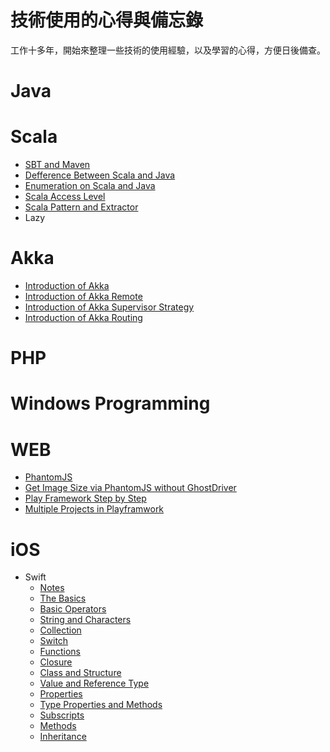 技術使用的心得與備忘錄
=========
工作十多年，開始來整理一些技術的使用經驗，以及學習的心得，方便日後備查。

# Java

# Scala
* [SBT and Maven](SBT_And_Maven.md)
* [Defference Between Scala and Java](Difference_between_Scala_and_Java.markdown)
* [Enumeration on Scala and Java](Enumeration_on_Scala_and_Java.markdown)
* [Scala Access Level](Scala_Access_Level.markdown)
* [Scala Pattern and Extractor](Scala_Pattern_And_Extractor.markdown)
* Lazy

# Akka
* [Introduction of Akka](Introduction_of_Akka.markdown)
* [Introduction of Akka Remote](Introduction_of_Akka_Remote.markdown)
* [Introduction of Akka Supervisor Strategy](Introduction_of_Akka_Supervisor_Strategy.markdown)
* [Introduction of Akka Routing](Introduction_of_Akka_Routing.markdown)

# PHP

# Windows Programming

# WEB
* [PhantomJS](phantomjs.markdown)
* [Get Image Size via PhantomJS without GhostDriver](phantomjs_without_ghostdriver.markdown)
* [Play Framework Step by Step](Playframework.markdown)
* [Multiple Projects in Playframwork](multiple_project_in_playframework.markdown)

# iOS
* Swift
	* [Notes](swift_notes.markdown)
	* [The Basics](swift_language_guide_the_basics.markdown)
	* [Basic Operators](swift_language_guide_basic_operators.markdown)
	* [String and Characters](swift_language_guide_string_and_characters.markdown)
	* [Collection](swift_language_guide_collection.markdown)
	* [Switch](swift_language_guide_switch.markdown)
	* [Functions](swift_language_guide_functions.markdown)
	* [Closure](swift_language_guide_closure.markdown)
	* [Class and Structure](swift_language_guid_class_and_structure.markdown)
	* [Value and Reference Type](swift_language_guide_value_and_reference_type.markdown)
	* [Properties](swift_language_guide_properties.markdown)
	* [Type Properties and Methods](swift_language_guide_type_property_and_methods.markdown)
	* [Subscripts](swift_language_guide_subscripts.markdown)
	* [Methods](swift_language_guide_methods.markdown)
	* [Inheritance](swift_language_guide_inheritance.markdown)